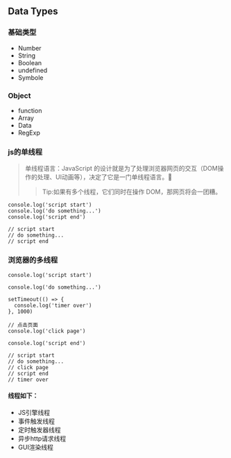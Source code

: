 ## Data Types 
### 基础类型
   - Number 
   - String
   - Boolean
   - undefined
   - Symbole
###  Object
   - function
   - Array 
   - Data
   - RegExp


###  js的单线程


> 单线程语言：JavaScript 的设计就是为了处理浏览器网页的交互（DOM操作的处理、UI动画等），决定了它是一门单线程语言。
 >> Tip:如果有多个线程，它们同时在操作 DOM，那网页将会一团糟。

```
console.log('script start')
console.log('do something...')
console.log('script end')

// script start
// do something...
// script end
```

### 浏览器的多线程

```
console.log('script start')

console.log('do something...')

setTimeout(() => {
  console.log('timer over')
}, 1000)

// 点击页面
console.log('click page')

console.log('script end')

// script start
// do something...
// click page
// script end
// timer over
```
#### 线程如下：
- JS引擎线程
- 事件触发线程
- 定时触发器线程
- 异步http请求线程
- GUI渲染线程